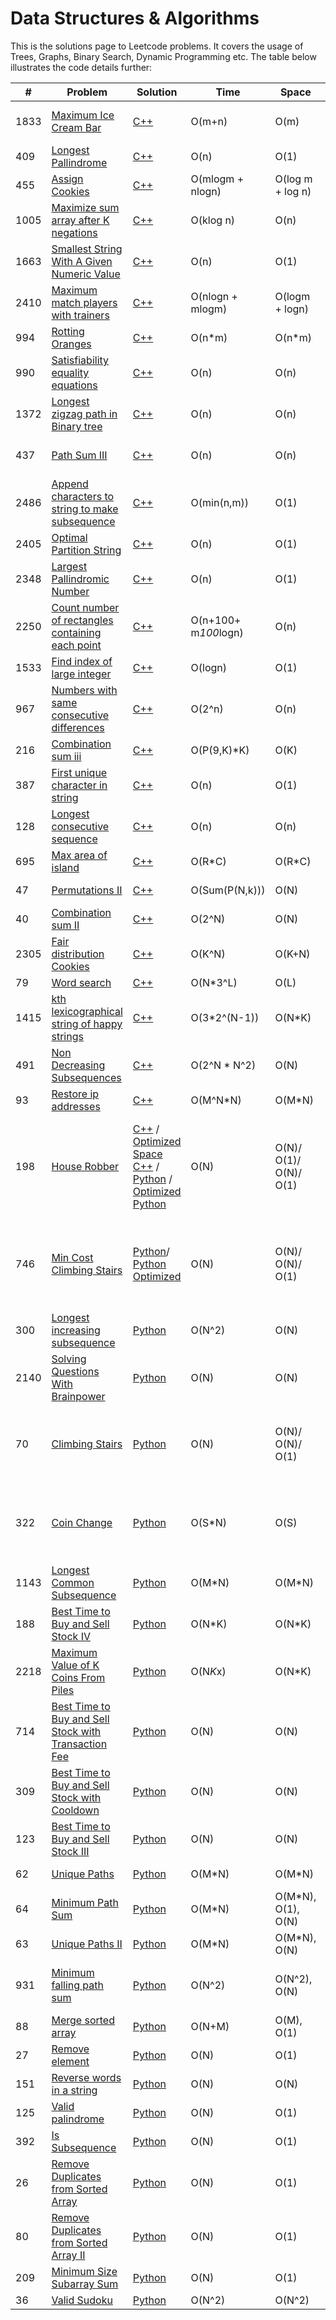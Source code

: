 # Data Structures & Algorithms
This is the solutions page to Leetcode problems. It covers the usage of Trees, Graphs, Binary Search, Dynamic Programming etc. The table below illustrates the code details further:

| # | Problem | Solution | Time | Space | Diffculty | Strategy | Notes |
| --- | --- | --- | --- | --- | --- | --- | --- |
| 1833 | [Maximum Ice Cream Bar](https://leetcode.com/problems/maximum-ice-cream-bars/) | [C++](/1833_Maximum_Ice_Cream_Bars.cpp) | O(m+n) | O(m) | Medium | Greedy, Counting Sort |
| 409 | [Longest Pallindrome](https://leetcode.com/problems/longest-palindrome/) | [C++](/409_Longest_Pallindrome.cpp) | O(n) | O(1) | Easy | Greedy, HashSet|
| 455 | [Assign Cookies](https://leetcode.com/problems/assign-cookies/) | [C++](455_Assign_Cookies.cpp) | O(mlogm + nlogn) | O(log m + log n) | Easy | Greedy, 2 pointer|
| 1005 | [Maximize sum array after K negations](https://leetcode.com/problems/maximize-sum-of-array-after-k-negations/) | [C++](1005_Maximize_Sum_Array_K_negation.cpp) | O(klog n) | O(n) | Easy | Priority Queue |
| 1663 | [Smallest String With A Given Numeric Value](https://leetcode.com/problems/smallest-string-with-a-given-numeric-value/) | [C++](1663_Smallest_String_Numeric_Value.cpp)| O(n) | O(1) | Medium | Greedy Start from Right |
| 2410 | [Maximum match players with trainers](https://leetcode.com/problems/maximum-matching-of-players-with-trainers/) | [C++](2410_Max_Match_Players_Trainers.cpp)| O(nlogn + mlogm) | O(logm + logn) | Medium | Greedy Sort|
| 994 | [Rotting Oranges](https://leetcode.com/problems/rotting-oranges/) | [C++](994_Rotting_Oranges.cpp)| O(n*m) | O(n*m) | Medium | Graph BFS|
| 990 | [Satisfiability equality equations](https://leetcode.com/problems/satisfiability-of-equality-equations/) | [C++](990_Satisfiability_Equality_Eqns.cpp)| O(n) | O(n) | Medium | Graph DFS |
| 1372 | [Longest zigzag path in Binary tree](https://leetcode.com/problems/longest-zigzag-path-in-a-binary-tree/) | [C++](1372_Longest_zigzag_path_Binary_Tree.cpp) | O(n) | O(n) | Medium | Binary Tree|
| 437 | [Path Sum III](https://leetcode.com/problems/path-sum-iii/) | [C++](437_Path_Sum.cpp) | O(n) | O(n) | Medium | Prefix Sum Hashmap, DFS|
| 2486 | [Append characters to string to make subsequence](https://leetcode.com/problems/append-characters-to-string-to-make-subsequence/) | [C++](2486_Append_Characters_String_Make_Subsequence.cpp)| O(min(n,m)) | O(1) | Medium | Greedy |
| 2405 | [Optimal Partition String](https://leetcode.com/problems/optimal-partition-of-string/) | [C++](2405_Optimal_Partition_String.cpp) | O(n) | O(1) | Medium | Greedy |
| 2348 | [Largest Pallindromic Number](https://leetcode.com/problems/largest-palindromic-number/) | [C++](2348_Largest_Pallindrome_Num.cpp) | O(n) | O(1) | Medium | Greedy |
| 2250 | [Count number of rectangles containing each point](https://leetcode.com/problems/count-number-of-rectangles-containing-each-point/) | [C++](2250_Count_Rectangles_containing_Point.cpp) | O(n+100+ m*100*logn) | O(n)| Medium | Binary Search, Hashmap |
| 1533 | [Find index of large integer](https://leetcode.com/problems/find-the-index-of-the-large-integer/) | [C++](1533_find_index_large_integer.cpp) | O(logn) | O(1)| Medium-Premium | Binary Search |
| 967 | [Numbers with same consecutive differences](https://leetcode.com/problems/numbers-with-same-consecutive-differences/) | [C++](967_numbers_with_same_consecutive_differences.cpp)| O(2^n) | O(n) | Medium | Backtracking, DFS |
| 216 | [Combination sum iii](https://leetcode.com/problems/combination-sum-iii/) | [C++](216_Combination_Sum_iii.cpp)| O(P(9,K)*K) | O(K) | Medium | Backtracking, DFS | P(*): Permutation |
| 387 | [First unique character in string](https://leetcode.com/problems/first-unique-character-in-a-string/) | [C++](387_First_unique_charater.cpp)| O(n) | O(1) | Easy | Linear Pass, Hashmap | |
| 128 | [Longest consecutive sequence](https://leetcode.com/problems/longest-consecutive-sequence/) | [C++](128_Longest_Consecutive_Sequence.cpp)| O(n) | O(n) | Medium | Hashset sequence build| Tricky |
| 695 | [Max area of island](https://leetcode.com/problems/max-area-of-island/) | [C++](695_Max_Area_Of_Island.cpp)| O(R*C) | O(R*C) | Medium | DFS |  |
| 47 | [Permutations II](https://leetcode.com/problems/permutations-ii/) | [C++](47_Permutations_ii.cpp)| O(Sum(P(N,k))) | O(N) | Medium | Backtracking | Sum: sum of all P(*)|
| 40 | [Combination sum II](https://leetcode.com/problems/combination-sum-ii/) | [C++](40_Combination_Sum_II.cpp)| O(2^N) | O(N) | Medium | Backtracking | Tricky |
| 2305 | [Fair distribution Cookies](https://leetcode.com/problems/fair-distribution-of-cookies/) | [C++](2305_Fair_distribution_cookies.cpp)| O(K^N) | O(K+N) | Medium | Backtracking |  |
| 79 | [Word search](https://leetcode.com/problems/word-search/) | [C++](79_Word_Search.cpp)| O(N*3^L) | O(L) | Medium | Backtracking |  |
| 1415 | [kth lexicographical string of happy strings](https://leetcode.com/problems/the-k-th-lexicographical-string-of-all-happy-strings-of-length-n/) | [C++](1415_kth_lexicographical_string.cpp)| O(3*2^(N-1)) | O(N*K) | Medium | Backtracking |  |
| 491 | [Non Decreasing Subsequences](https://leetcode.com/problems/non-decreasing-subsequences/) | [C++](491_Non_Decreasing_Subsequences.cpp)| O(2^N * N^2) | O(N) | Medium | Backtracking |  |
| 93 | [Restore ip addresses](https://leetcode.com/problems/restore-ip-addresses/) | [C++](93_Restore_IP_Addresses.cpp)| O(M^N*N) | O(M*N) | Medium | Backtracking |  |
| 198 | [House Robber](https://leetcode.com/problems/house-robber/description/) | [C++](198_House_Robber.cpp) / [Optimized Space C++](198_House_Robber_ans2.cpp) / [Python](198_House_Robber_ans.py) / [Optimized Python](198_House_Robber_ans2.py)| O(N) | O(N)/ O(1)/ O(N)/ O(1) | Medium | Dynamic Programming | Iterative Bottom Up Recusrion Stack / Iterative Bottom Up Constant Space |
| 746 | [Min Cost Climbing Stairs](https://leetcode.com/problems/min-cost-climbing-stairs/description/) | [Python](746_Min_Cost_Climbing_Stairs_ans1.py)/ [Python Optimized](746_Min_Cost_Climbing_Stairs_ans2.py)  | O(N) | O(N)/ O(N)/ O(1) | Easy | Dynamic Programming | Top Down Recusrive Memoization / Bottom Up Tabulation / Bottom Up Optimized |
| 300 | [Longest increasing subsequence](https://leetcode.com/problems/longest-increasing-subsequence/description/) | [Python](300_Longest_Increasing_Subsequence.py)| O(N^2) | O(N) | Medium | Dynamic Programming | |
| 2140 | [Solving Questions With Brainpower](https://leetcode.com/problems/solving-questions-with-brainpower/description/) | [Python](2140_Solving_Questions_Brainpower.py)| O(N) | O(N) | Medium | Dynamic Programming | |
| 70 | [Climbing Stairs](https://leetcode.com/problems/climbing-stairs/editorial/) | [Python](70_Climbing_Stairs.py)| O(N) | O(N)/ O(N)/ O(1) | Easy | Dynamic Programming |Closed form mathematical expression exists with Time: O(log(N))|
| 322 | [Coin Change](https://leetcode.com/problems/coin-change/description/) | [Python](322_Coin_Change.py)| O(S*N) | O(S) | Medium | Dynamic Programming with Depth First Search Tree |Extremely Tricky: Uses DFS with Recursive Tree under DP|
| 1143| [Longest Common Subsequence](https://leetcode.com/problems/longest-common-subsequence/description/) | [Python](1143_Longest_Common_Subsequence.py)| O(M*N)| O(M*N) | Medium | Dynamic Programming | |
| 188 | [Best Time to Buy and Sell Stock IV](https://leetcode.com/problems/best-time-to-buy-and-sell-stock-iv/description/) | [Python](188_Best_Time_Buy_Sell_StockIV.py)| O(N*K) | O(N*K) | Hard | Dynamic Programming | Top Down, Bottom Up solns | |
| 2218 | [Maximum Value of K Coins From Piles](https://leetcode.com/problems/maximum-value-of-k-coins-from-piles/description/) | [Python](2218_Maximum_Value_K_Coins_From_Piles.py)| O(N*K*x) | O(N*K) | Hard | Dynamic Programming |x=total no. of coins (sum of len(piles[i])) |
| 714 | [Best Time to Buy and Sell Stock with Transaction Fee](https://leetcode.com/problems/best-time-to-buy-and-sell-stock-with-transaction-fee/description/) | [Python](714_Best_Time_Buy_Sell_Stock_Transaction_Fee.py)| O(N) | O(N) | Medium | Dynamic Programming | |
| 309 | [Best Time to Buy and Sell Stock with Cooldown](https://leetcode.com/problems/best-time-to-buy-and-sell-stock-with-cooldown/description/) | [Python](309_Best_Time_Buy_Sell_Stock_Cooldown.py)| O(N) | O(N) | Medium | Dynamic Programming | |
| 123 | [Best Time to Buy and Sell Stock III](https://leetcode.com/problems/best-time-to-buy-and-sell-stock-iii/description/) | [Python](123_Best_Time_Buy_Sell_StockIII.py)| O(N) | O(N) | Hard | Dynamic Programming ||
| 62 | [Unique Paths](https://leetcode.com/problems/unique-paths/description/) | [Python](62_Unique_Paths.py)| O(M*N) | O(M*N) | Medium | Memoization, Tabulation | Not a DP|
| 64 | [Minimum Path Sum](https://leetcode.com/problems/minimum-path-sum/description/) | [Python](64_Minimum_Path_Sum.py)| O(M*N) | O(M*N), O(1), O(N) | Medium | Dynamic Programming Matrix| |
| 63 | [Unique Paths II](https://leetcode.com/problems/unique-paths-ii/description/) | [Python](63_Unique_PathsII.py)| O(M*N) | O(M*N), O(N) | Medium | Memoization, Tabulation | |
| 931 | [Minimum falling path sum](https://leetcode.com/problems/minimum-falling-path-sum/description/) | [Python](931_Minimum_Falling_Path_Sum.py)| O(N^2) | O(N^2), O(N) | Medium | Dynamic Programming Matrix with DFS ||
| 88 | [Merge sorted array](https://leetcode.com/problems/merge-sorted-array/) | [Python](88_Merge_Sorted_Array.py)| O(N+M) | O(M), O(1) | Easy | 3 Pointers, 2 Pointers||
| 27 | [Remove element](https://leetcode.com/problems/remove-element/description/) | [Python](27_Remove_Element.py)| O(N) | O(1) | Easy | Pointers||
| 151 | [Reverse words in a string](https://leetcode.com/problems/reverse-words-in-a-string/description/) | [Python](151_Reverse_Words_String.py)| O(N) | O(N) | Medium | Pointers, Deque| |
| 125 | [Valid palindrome](https://leetcode.com/problems/valid-palindrome/description/) | [Python](125_Valid_Palindrome.py)| O(N) | O(1) | Easy |Pointers| |
| 392 | [Is Subsequence](https://leetcode.com/problems/is-subsequence/description/) | [Python](392_Is_Subsequence.py)| O(N) | O(1) | Easy |Pointers| |
| 26 | [Remove Duplicates from Sorted Array](https://leetcode.com/problems/remove-duplicates-from-sorted-array/description/) | [Python](26_Remove_Duplicates_Sorted_Array.py)| O(N) | O(1) | Easy |Pointers| |
| 80 | [Remove Duplicates from Sorted Array II](https://leetcode.com/problems/remove-duplicates-from-sorted-array-ii/) | [Python](80_Remove_Duplicates_Sorted_Array_II.py)| O(N) | O(1) | Medium |Pointers| Smart |
| 209 | [Minimum Size Subarray Sum](https://leetcode.com/problems/minimum-size-subarray-sum/description/) | [Python](209_Minimum_Size_Subarray_Sum.py)| O(N) | O(1) | Medium |Sliding Window| |
| 36 | [Valid Sudoku](https://leetcode.com/problems/valid-sudoku/) | [Python](36_Valid_Sudoku.py)| O(N^2) | O(N^2) | Medium |Hash Sets| |